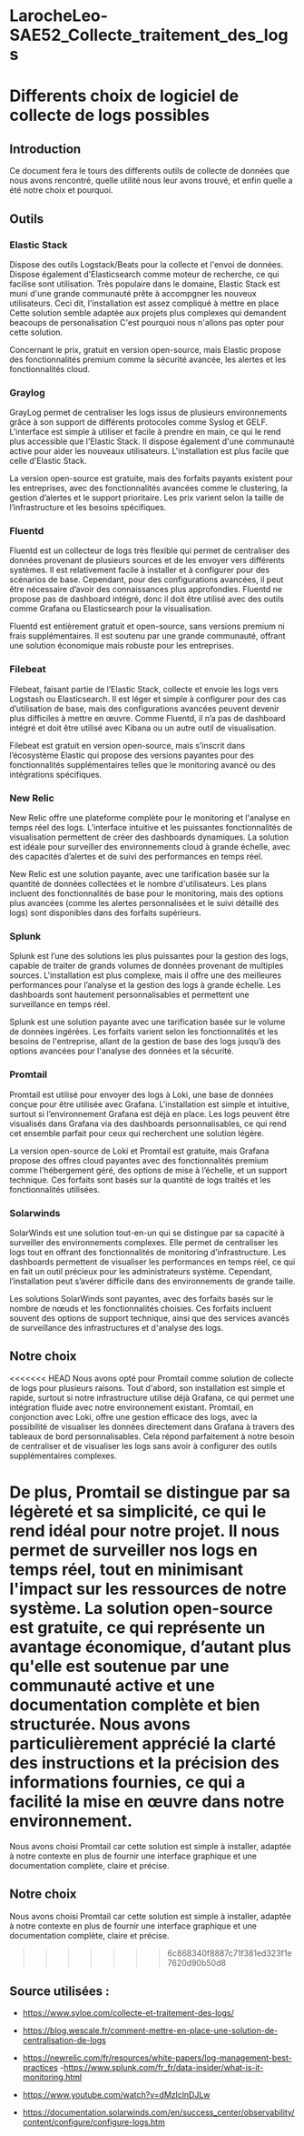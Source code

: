 # LarocheLeo-SAE52_Collecte_traitement_des_logs

# Differents choix de logiciel de collecte de logs possibles 

## Introduction
Ce document fera le tours des differents outils de collecte de données que nous avons rencontré, quelle utilité nous leur avons trouvé, et enfin quelle a été notre choix et pourquoi.

## Outils 

### Elastic Stack

Dispose des outils Logstack/Beats pour la collecte et l'envoi de données. Dispose également d'Elasticsearch comme moteur de recherche, ce qui facilise sont utilisation. Très populaire dans le domaine, Elastic Stack est muni d'une grande communauté prête à accompgner les nouveux utilisateurs. Ceci dit, l'installation est assez compliqué à mettre en place Cette solution semble adaptée aux projets plus complexes qui demandent beacoups de personalisation C'est pourquoi nous n'allons pas opter pour cette solution.

Concernant le prix, gratuit en version open-source, mais Elastic propose des fonctionnalités premium comme la sécurité avancée, les alertes et les fonctionnalités cloud.

### Graylog

GrayLog permet de centraliser les logs issus de plusieurs environnements grâce à son support de différents protocoles comme Syslog et GELF. L'interface est simple à utiliser et facile à prendre en main, ce qui le rend plus accessible que l'Elastic Stack. Il dispose également d'une communauté active pour aider les nouveaux utilisateurs. L'installation est plus facile que celle d'Elastic Stack.

La version open-source est gratuite, mais des forfaits payants existent pour les entreprises, avec des fonctionnalités avancées comme le clustering, la gestion d’alertes et le support prioritaire. Les prix varient selon la taille de l’infrastructure et les besoins spécifiques.



### Fluentd

Fluentd est un collecteur de logs très flexible qui permet de centraliser des données provenant de plusieurs sources et de les envoyer vers différents systèmes. Il est relativement facile à installer et à configurer pour des scénarios de base. Cependant, pour des configurations avancées, il peut être nécessaire d’avoir des connaissances plus approfondies. Fluentd ne propose pas de dashboard intégré, donc il doit être utilisé avec des outils comme Grafana ou Elasticsearch pour la visualisation.

Fluentd est entièrement gratuit et open-source, sans versions premium ni frais supplémentaires. Il est soutenu par une grande communauté, offrant une solution économique mais robuste pour les entreprises.

### Filebeat

Filebeat, faisant partie de l’Elastic Stack, collecte et envoie les logs vers Logstash ou Elasticsearch. Il est léger et simple à configurer pour des cas d’utilisation de base, mais des configurations avancées peuvent devenir plus difficiles à mettre en œuvre. Comme Fluentd, il n’a pas de dashboard intégré et doit être utilisé avec Kibana ou un autre outil de visualisation.

Filebeat est gratuit en version open-source, mais s’inscrit dans l’écosystème Elastic qui propose des versions payantes pour des fonctionnalités supplémentaires telles que le monitoring avancé ou des intégrations spécifiques.


### New Relic

New Relic offre une plateforme complète pour le monitoring et l'analyse en temps réel des logs. L’interface intuitive et les puissantes fonctionnalités de visualisation permettent de créer des dashboards dynamiques. La solution est idéale pour surveiller des environnements cloud à grande échelle, avec des capacités d’alertes et de suivi des performances en temps réel.

New Relic est une solution payante, avec une tarification basée sur la quantité de données collectées et le nombre d'utilisateurs. Les plans incluent des fonctionnalités de base pour le monitoring, mais des options plus avancées (comme les alertes personnalisées et le suivi détaillé des logs) sont disponibles dans des forfaits supérieurs.


### Splunk

Splunk est l’une des solutions les plus puissantes pour la gestion des logs, capable de traiter de grands volumes de données provenant de multiples sources. L'installation est plus complexe, mais il offre une des meilleures performances pour l’analyse et la gestion des logs à grande échelle. Les dashboards sont hautement personnalisables et permettent une surveillance en temps réel.

Splunk est une solution payante avec une tarification basée sur le volume de données ingérées. Les forfaits varient selon les fonctionnalités et les besoins de l'entreprise, allant de la gestion de base des logs jusqu’à des options avancées pour l'analyse des données et la sécurité.


### Promtail

Promtail est utilisé pour envoyer des logs à Loki, une base de données conçue pour être utilisée avec Grafana. L'installation est simple et intuitive, surtout si l’environnement Grafana est déjà en place. Les logs peuvent être visualisés dans Grafana via des dashboards personnalisables, ce qui rend cet ensemble parfait pour ceux qui recherchent une solution légère.

La version open-source de Loki et Promtail est gratuite, mais Grafana propose des offres cloud payantes avec des fonctionnalités premium comme l'hébergement géré, des options de mise à l’échelle, et un support technique. Ces forfaits sont basés sur la quantité de logs traités et les fonctionnalités utilisées.


### Solarwinds

SolarWinds est une solution tout-en-un qui se distingue par sa capacité à surveiller des environnements complexes. Elle permet de centraliser les logs tout en offrant des fonctionnalités de monitoring d’infrastructure. Les dashboards permettent de visualiser les performances en temps réel, ce qui en fait un outil précieux pour les administrateurs système. Cependant, l’installation peut s’avérer difficile dans des environnements de grande taille.

Les solutions SolarWinds sont payantes, avec des forfaits basés sur le nombre de nœuds et les fonctionnalités choisies. Ces forfaits incluent souvent des options de support technique, ainsi que des services avancés de surveillance des infrastructures et d'analyse des logs.


## Notre choix

<<<<<<< HEAD
Nous avons opté pour Promtail comme solution de collecte de logs pour plusieurs raisons. Tout d'abord, son installation est simple et rapide, surtout si notre infrastructure utilise déjà Grafana, ce qui permet une intégration fluide avec notre environnement existant. Promtail, en conjonction avec Loki, offre une gestion efficace des logs, avec la possibilité de visualiser les données directement dans Grafana à travers des tableaux de bord personnalisables. Cela répond parfaitement à notre besoin de centraliser et de visualiser les logs sans avoir à configurer des outils supplémentaires complexes.

De plus, Promtail se distingue par sa légèreté et sa simplicité, ce qui le rend idéal pour notre projet. Il nous permet de surveiller nos logs en temps réel, tout en minimisant l'impact sur les ressources de notre système. La solution open-source est gratuite, ce qui représente un avantage économique, d’autant plus qu'elle est soutenue par une communauté active et une documentation complète et bien structurée. Nous avons particulièrement apprécié la clarté des instructions et la précision des informations fournies, ce qui a facilité la mise en œuvre dans notre environnement.
=======
Nous avons choisi Promtail car cette solution est simple à installer, adaptée à notre contexte en plus de fournir une interface graphique et une documentation complète, claire et précise. 



## Notre choix

Nous avons choisi Promtail car cette solution est simple à installer, adaptée à notre contexte en plus de fournir une interface graphique et une documentation complète, claire et précise. 
>>>>>>> 6c868340f8887c71f381ed323f1e7620d90b50d8


## Source utilisées : 

- https://www.syloe.com/collecte-et-traitement-des-logs/

- https://blog.wescale.fr/comment-mettre-en-place-une-solution-de-centralisation-de-logs
- https://newrelic.com/fr/resources/white-papers/log-management-best-practices
-https://www.splunk.com/fr_fr/data-insider/what-is-it-monitoring.html
- https://www.youtube.com/watch?v=dMzlclnDJLw
- https://documentation.solarwinds.com/en/success_center/observability/content/configure/configure-logs.htm
